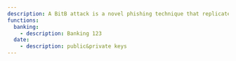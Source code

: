 ```yaml
---
description: A BitB attack is a novel phishing technique that replicates pop-up windows used for SSO in an effort to steal login credentials.
functions:
  banking:
    - description: Banking 123
  date:
    - description: public&private keys
---
```

